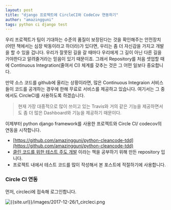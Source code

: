 ```yaml
---
layout: post
title: "django 프로젝트에 CircleCI와 CodeCov 연동하기"
author: "amazingguni"
tags: python ci django test
---
```


우리 프로젝트가 팀이 기대하는 수준의 품질이 보장된다는 것을 확인해주는 안전장치(어떤 책에서는 심장 박동이라고 하더라)가 있다면, 우리는 좀 더 자신감을 가지고 개발을 할 수 있을 겁니다. 우리가 잘못된 길을 갈 때마다 우리에게 그 길이 아닌 다른 길을 가야한다고 알려줄거라는 믿음이 있기 때문이죠. 그래서 Repository를 처음 셋업할 때에 Continuous Integration(줄여서 CI) 체계를 갖추는 것은 그 어떤 일보다 중요합니다.

만약 소스 코드를 github에 올리는 상황이라면, 많은 Continuous Integraion 서비스들이 코드를 공개하는 경우에 한해 무료로 서비스를 제공하고 있습니다. 여기서는 그 중에서도 CircleCI를 사용하도록 하겠습니다.

> 현재 가장 대중적으로 많이 쓰이고 있는 Travis와 거의 같은 기능을 제공하면서도 좀 더 많은 Dashboard와 기능을 제공하기 때문이다. 

이제부터 python django framework를 사용한 프로젝트와 Circle CI/ codecov의 연동을 시작합니다.

- [https://github.com/amazingguni/python-cleancode-tdd](https://github.com/amazingguni/python-cleancode-tdd)
- [클린 코드를 위한 테스트 주도 개발](http://www.yes24.co.kr/24/goods/16886031) 이라는 책을 공부하기 위해 만든 repository 입니다.
- 프로젝트 내에서 테스트 코드를 많이 작성해서 본 포스트에 적절하기에 사용합니다.

### Circle CI 연동

먼저, circleci에 접속해 로그인합니다.

![{{site.url}}/images/2017-12-26/1_circleci.png]({{site.url}}/images/2017-12-26/1_circleci.png)
  
